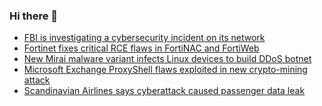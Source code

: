 ### Hi there 👋

<!--START_SECTION:feed-->
* [FBI is investigating a cybersecurity incident on its network](https://www.bleepingcomputer.com/news/security/fbi-is-investigating-a-cybersecurity-incident-on-its-network/)
* [Fortinet fixes critical RCE flaws in FortiNAC and FortiWeb](https://www.bleepingcomputer.com/news/security/fortinet-fixes-critical-rce-flaws-in-fortinac-and-fortiweb/)
* [New Mirai malware variant infects Linux devices to build DDoS botnet](https://www.bleepingcomputer.com/news/security/new-mirai-malware-variant-infects-linux-devices-to-build-ddos-botnet/)
* [Microsoft Exchange ProxyShell flaws exploited in new crypto-mining attack](https://www.bleepingcomputer.com/news/security/microsoft-exchange-proxyshell-flaws-exploited-in-new-crypto-mining-attack/)
* [Scandinavian Airlines says cyberattack caused passenger data leak](https://www.bleepingcomputer.com/news/security/scandinavian-airlines-says-cyberattack-caused-passenger-data-leak/)
<!--END_SECTION:feed-->

<!--
**frankenk/frankenk** is a ✨ _special_ ✨ repository because its `README.md` (this file) appears on your GitHub profile.

Here are some ideas to get you started:

- 🔭 I’m currently working on ...
- 🌱 I’m currently learning ...
- 👯 I’m looking to collaborate on ...
- 🤔 I’m looking for help with ...
- 💬 Ask me about ...
- 📫 How to reach me: ...
- 😄 Pronouns: ...
- ⚡ Fun fact: ...
-->




